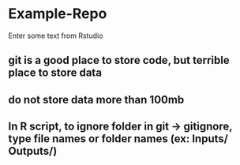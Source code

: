 # Example-Repo

Enter some text from Rstudio
## git is a good place to store code, but terrible place to store data
## do not store data more than 100mb


## In R script, to ignore folder in git -> gitignore, type file names or folder names (ex: Inputs/ Outputs/)